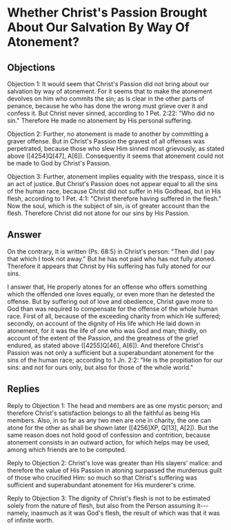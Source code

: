 # Whether Christ's Passion Brought About Our Salvation By Way Of Atonement?

## Objections

Objection 1: It would seem that Christ's Passion did not bring about our salvation by way of atonement. For it seems that to make the atonement devolves on him who commits the sin; as is clear in the other parts of penance, because he who has done the wrong must grieve over it and confess it. But Christ never sinned, according to 1 Pet. 2:22: "Who did no sin." Therefore He made no atonement by His personal suffering.

Objection 2: Further, no atonement is made to another by committing a graver offense. But in Christ's Passion the gravest of all offenses was perpetrated, because those who slew Him sinned most grievously, as stated above ([4254]Q[47], A[6]). Consequently it seems that atonement could not be made to God by Christ's Passion.

Objection 3: Further, atonement implies equality with the trespass, since it is an act of justice. But Christ's Passion does not appear equal to all the sins of the human race, because Christ did not suffer in His Godhead, but in His flesh, according to 1 Pet. 4:1: "Christ therefore having suffered in the flesh." Now the soul, which is the subject of sin, is of greater account than the flesh. Therefore Christ did not atone for our sins by His Passion.

## Answer

On the contrary, It is written (Ps. 68:5) in Christ's person: "Then did I pay that which I took not away." But he has not paid who has not fully atoned. Therefore it appears that Christ by His suffering has fully atoned for our sins.

I answer that, He properly atones for an offense who offers something which the offended one loves equally, or even more than he detested the offense. But by suffering out of love and obedience, Christ gave more to God than was required to compensate for the offense of the whole human race. First of all, because of the exceeding charity from which He suffered; secondly, on account of the dignity of His life which He laid down in atonement, for it was the life of one who was God and man; thirdly, on account of the extent of the Passion, and the greatness of the grief endured, as stated above ([4255]Q[46], A[6]). And therefore Christ's Passion was not only a sufficient but a superabundant atonement for the sins of the human race; according to 1 Jn. 2:2: "He is the propitiation for our sins: and not for ours only, but also for those of the whole world."

## Replies

Reply to Objection 1: The head and members are as one mystic person; and therefore Christ's satisfaction belongs to all the faithful as being His members. Also, in so far as any two men are one in charity, the one can atone for the other as shall be shown later ([4256]XP, Q[13], A[2]). But the same reason does not hold good of confession and contrition, because atonement consists in an outward action, for which helps may be used, among which friends are to be computed.

Reply to Objection 2: Christ's love was greater than His slayers' malice: and therefore the value of His Passion in atoning surpassed the murderous guilt of those who crucified Him: so much so that Christ's suffering was sufficient and superabundant atonement for His murderer's crime.

Reply to Objection 3: The dignity of Christ's flesh is not to be estimated solely from the nature of flesh, but also from the Person assuming it---namely, inasmuch as it was God's flesh, the result of which was that it was of infinite worth.